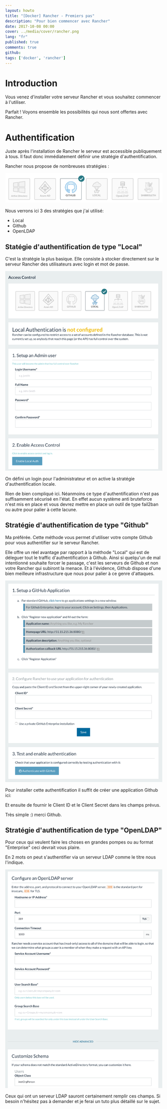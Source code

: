 ```yaml
---
layout: howto
title: "[Docker] Rancher - Premiers pas"
description: "Pour bien commencer avec Rancher"
date: 2017-10-08 00:00
cover: ../media/cover/rancher.png
lang: "fr"
published: true
comments: true
github: 
tags: ['docker', 'rancher']
---
```


# Introduction

Vous venez d'installer votre serveur Rancher et vous souhaitez commencer à l'utiliser.

Parfait ! Voyons ensemble les possibilités qui nous sont offertes avec Rancher.

# Authentification

Juste après l'installation de Rancher le serveur est accessible publiquement à tous. Il faut donc immédiatement
 définir une stratégie d'authentification.

Rancher nous propose de nombreuses stratégies :

![Active Directory, Azure AD, Github, Local, OpenLDAP, Shibboleth](/media/howto/rancher-auth-strategies.png)

Nous verrons ici 3 des stratégies que j'ai utilisé:

* Local
* Github
* OpenLDAP

## Statégie d'authentification de type "Local"

C'est la stratégie la plus basique. Elle consiste à stocker directement sur le serveur
Rancher des utilisateurs avec login et mot de passe.

![Formulaire de configuration](/media/howto/rancher-local-auth.png)

On défini un login pour l'administrateur et on active la stratégie d'authentification locale.

Rien de bien compliqué ici. Néanmoins ce type d'authentification n'est pas
suffisamment sécurisé en l'état. En effet aucun système anti bruteforce n'est mis en place et vous
devrez mettre en place un outil de type fail2ban ou autre pour palier à cette lacune.

## Stratégie d'authentification de type "Github"

Ma préférée. Cette méthode vous permet d'utiliser votre compte Github pour vous authentifier sur le
serveur Rancher.

Elle offre un réel avantage par rapport à la méthode "Local" qui est de déleguer tout le traffic
 d'authentification à Github. Ainsi si quelqu'un de mal intentionné souhaite forcer le passage, c'est
 les serveurs de Github et non votre Rancher qui subiront la menace. Et à l'évidence, Github dispose d'une
 bien meilleure infrastructure que nous pour palier à ce genre d'attaques.

![Formulaire de configuration authentification Github](/media/howto/rancher-github-auth.png)

Pour installer cette authentification il suffit de créer une application Github ici:


Et ensuite de fournir le Client ID et le Client Secret dans les champs prévus.

Très simple :) merci Github.

## Stratégie d'authentification de type "OpenLDAP"

Pour ceux qui veulent faire les choses en grandes pompes ou au format "Enterprise" ceci devrait
vous plaire.

En 2 mots on peut s'authentifier via un serveur LDAP comme le titre nous l'indique.

![Formulaire configuration authentification LDAP](/media/howto/rancher-ldap-auth.png)

Ceux qui ont un serveur LDAP sauront certainement remplir ces champs. Si besoin n'hésitez pas à demander
et je ferai un tuto plus détaillé sur le sujet.